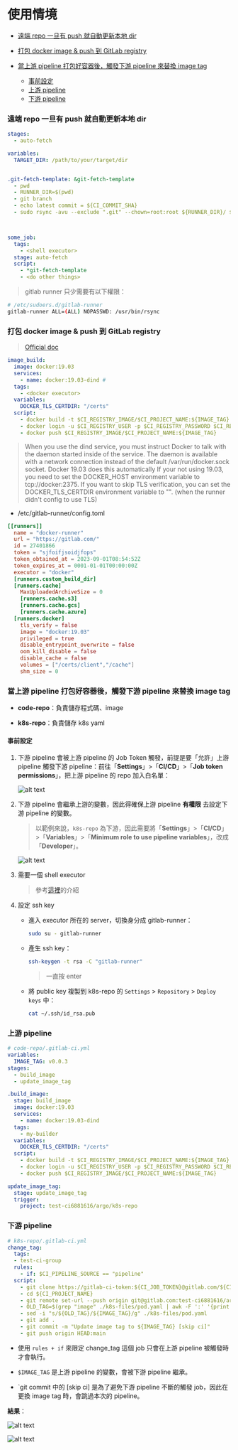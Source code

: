 # 使用情境

* [遠端 repo 一旦有 push 就自動更新本地 dir](#遠端-repo-一旦有-push-就自動更新本地-dir)

* [打包 docker image & push 到 GitLab registry](#打包-docker-image--push-到-gitlab-registry)

* [當上游 pipeline 打包好容器後，觸發下游 pipeline 來替換 image tag](#當上游-pipeline-打包好容器後觸發下游-pipeline-來替換-image-tag)

  * [事前設定](#事前設定)
  * [上游 pipeline](#上游-pipeline)
  * [下游 pipeline](#下游-pipeline)

### 遠端 repo 一旦有 push 就自動更新本地 dir

```yaml
stages:
  - auto-fetch

variables:
  TARGET_DIR: /path/to/your/target/dir


.git-fetch-template: &git-fetch-template
  - pwd
  - RUNNER_DIR=$(pwd)
  - git branch
  - echo latest commit = ${CI_COMMIT_SHA} 
  - sudo rsync -avu --exclude ".git" --chown=root:root ${RUNNER_DIR}/ ${TARGET_DIR}



some_job:
  tags:
    - <shell executor>
  stage: auto-fetch
  script:
    - *git-fetch-template
    - <do other things>
```

> gitlab runner 只少需要有以下權限：

```bash
# /etc/sudoers.d/gitlab-runner
gitlab-runner ALL=(ALL) NOPASSWD: /usr/bin/rsync
```

### 打包 docker image & push 到 GitLab registry

> [Official doc](https://docs.gitlab.com/ee/ci/docker/using_docker_build.html#use-docker-in-docker-executor)


```yaml
image_build:
  image: docker:19.03 
  services:
    - name: docker:19.03-dind # 
  tags: 
    - <docker executor> 
  variables:
    DOCKER_TLS_CERTDIR: "/certs"
  script:
    - docker build -t $CI_REGISTRY_IMAGE/$CI_PROJECT_NAME:${IMAGE_TAG} .
    - docker login -u $CI_REGISTRY_USER -p $CI_REGISTRY_PASSWORD $CI_REGISTRY
    - docker push $CI_REGISTRY_IMAGE/$CI_PROJECT_NAME:${IMAGE_TAG}
```

> When you use the dind service, you must instruct Docker to talk with the daemon started inside of the service.
> The daemon is available with a network connection instead of the default /var/run/docker.sock socket.
> Docker 19.03 does this automatically
> If your not using 19.03, you need to set the DOCKER_HOST environment variable to tcp://docker:2375.
> If you want to skip TLS verification, you can set the DOCKER_TLS_CERTDIR environment variable to "". (when the runner didn't config to use TLS)



* /etc/gitlab-runner/config.toml

```toml
[[runners]]
  name = "docker-runner"
  url = "https://gitlab.com/"
  id = 27401866
  token = "sjfoifjsoidjfops"
  token_obtained_at = 2023-09-01T08:54:52Z
  token_expires_at = 0001-01-01T00:00:00Z
  executor = "docker"
  [runners.custom_build_dir]
  [runners.cache]
    MaxUploadedArchiveSize = 0
    [runners.cache.s3]
    [runners.cache.gcs]
    [runners.cache.azure]
  [runners.docker]
    tls_verify = false
    image = "docker:19.03"
    privileged = true
    disable_entrypoint_overwrite = false
    oom_kill_disable = false
    disable_cache = false
    volumes = ["/certs/client","/cache"]
    shm_size = 0
```

### 當上游 pipeline 打包好容器後，觸發下游 pipeline 來替換 image tag

* **code-repo**：負責儲存程式碼、image

* **k8s-repo**：負責儲存 k8s yaml

#### 事前設定

1. 下游 pipeline 會被上游 pipeline 的 Job Token 觸發，前提是要「允許」上游 pipeline 觸發下游 pipeline：前往「**Settings**」>「**CI/CD**」>「**Job token permissions**」，把上游 pipeline 的 repo 加入白名單：

    ![alt text](image-15.png)

2. 下游 pipeline 會繼承上游的變數，因此得確保上游 pipeline **有權限** 去設定下游 pipeline 的變數。

    > 以範例來說，`k8s-repo` 為下游，因此需要將「**Settings**」>「**CI/CD**」>「**Variables**」>「**Minimum role to use pipeline variables**」，改成「**Developer**」。

    ![alt text](image-16.png)

3. 需要一個 shell executor

    > 參考[這裡](./04-regist-runner.md)的介紹

4. 設定 ssh key

   * 進入 executor 所在的 server，切換身分成 gitlab-runner：

      ```bash
      sudo su - gitlab-runner
      ```

    * 產生 ssh key：
  
      ```bash
      ssh-keygen -t rsa -C "gitlab-runner"
      ```
      > 一直按 enter

    * 將 public key 複製到 k8s-repo 的 `Settings` > `Repository` > `Deploy keys` 中：

      ```bash
      cat ~/.ssh/id_rsa.pub
      ``` 

### 上游 pipeline

```yaml
# code-repo/.gitlab-ci.yml
variables:
  IMAGE_TAG: v0.0.3
stages:
  - build_image
  - update_image_tag

.build_image:
  stage: build_image
  image: docker:19.03 
  services:
    - name: docker:19.03-dind 
  tags: 
    - my-builder
  variables:
    DOCKER_TLS_CERTDIR: "/certs"
  script:
    - docker build -t $CI_REGISTRY_IMAGE/$CI_PROJECT_NAME:${IMAGE_TAG} .
    - docker login -u $CI_REGISTRY_USER -p $CI_REGISTRY_PASSWORD $CI_REGISTRY
    - docker push $CI_REGISTRY_IMAGE/$CI_PROJECT_NAME:${IMAGE_TAG}

update_image_tag:
  stage: update_image_tag
  trigger:
    project: test-ci6881616/argo/k8s-repo
```

### 下游 pipeline

```yaml
# k8s-repo/.gitlab-ci.yml
change_tag:
  tags: 
  - test-ci-group
  rules:
    - if: $CI_PIPELINE_SOURCE == "pipeline"
  script:
    - git clone https://gitlab-ci-token:${CI_JOB_TOKEN}@gitlab.com/${CI_PROJECT_PATH}.git
    - cd ${CI_PROJECT_NAME}
    - git remote set-url --push origin git@gitlab.com:test-ci6881616/argo/k8s-repo.git
    - OLD_TAG=$(grep "image" ./k8s-files/pod.yaml | awk -F ':' '{print $3}')
    - sed -i "s/${OLD_TAG}/${IMAGE_TAG}/g" ./k8s-files/pod.yaml
    - git add .
    - git commit -m "Update image tag to ${IMAGE_TAG} [skip ci]"
    - git push origin HEAD:main
```

* 使用 `rules + if` 來限定 change_tag 這個 job 只會在上游 pipeline 被觸發時才會執行。

* `$IMAGE_TAG` 是上游 pipeline 的變數，會被下游 pipeline 繼承。

* `git commit 中的 [skip ci] 是為了避免下游 pipeline 不斷的觸發 job，因此在更換 image tag 時，會跳過本次的 pipeline。

**結果**：

![alt text](image-17.png)



![alt text](image-18.png)